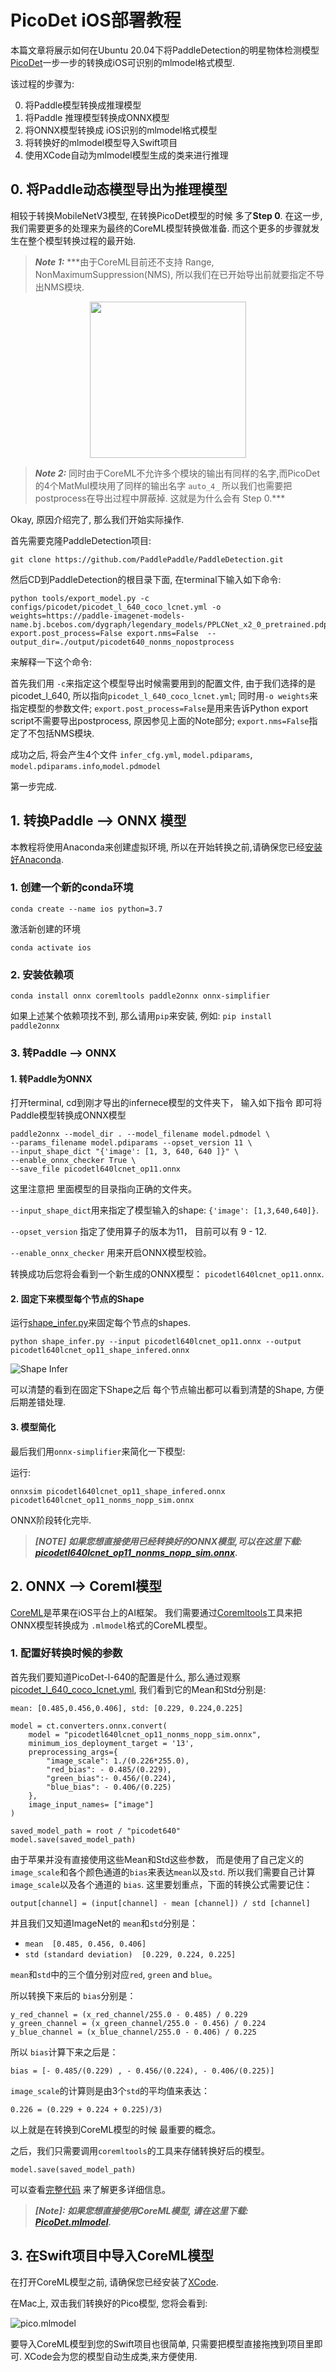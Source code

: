 # PicoDet iOS部署教程

本篇文章将展示如何在Ubuntu 20.04下将PaddleDetection的明星物体检测模型[PicoDet](https://github.com/PaddlePaddle/Paddle2ONNX/tree/model_zoo/model_zoo/classification)一步一步的转换成iOS可识别的mlmodel格式模型.


该过程的步骤为:

0. 将Paddle模型转换成推理模型
1. 将Paddle 推理模型转换成ONNX模型
2. 将ONNX模型转换成 iOS识别的mlmodel格式模型
3. 将转换好的mlmodel模型导入Swift项目
4. 使用XCode自动为mlmodel模型生成的类来进行推理

## 0. 将Paddle动态模型导出为推理模型

相较于转换MobileNetV3模型, 在转换PicoDet模型的时候 多了**Step 0**. 在这一步,我们需要更多的处理来为最终的CoreML模型转换做准备. 而这个更多的步骤就发生在整个模型转换过程的最开始. 

> ***Note 1:***
> ***由于CoreML目前还不支持 Range, NonMaximumSuppression(NMS), 所以我们在已开始导出前就要指定不导出NMS模块. 

<div style="width:100%; display:flex;">
    <img style="width:250px; margin: auto;" src="../assets/MatMul_issues_PicoDet_postprocess.png" />
</div>

> ***Note 2:***
> 同时由于CoreML不允许多个模块的输出有同样的名字,而PicoDet的4个MatMul模块用了同样的输出名字 `auto_4_` 所以我们也需要把postprocess在导出过程中屏蔽掉. 这就是为什么会有 Step 0.***

Okay, 原因介绍完了, 那么我们开始实际操作.

首先需要克隆PaddleDetection项目:

`git clone https://github.com/PaddlePaddle/PaddleDetection.git`


然后CD到PaddleDetection的根目录下面, 在terminal下输入如下命令:

```
python tools/export_model.py -c configs/picodet/picodet_l_640_coco_lcnet.yml -o weights=https://paddle-imagenet-models-name.bj.bcebos.com/dygraph/legendary_models/PPLCNet_x2_0_pretrained.pdparams export.post_process=False export.nms=False  --output_dir=./output/picodet640_nonms_nopostprocess
```

来解释一下这个命令:

首先我们用 `-c`来指定这个模型导出时候需要用到的配置文件, 由于我们选择的是picodet_l_640, 所以指向`picodet_l_640_coco_lcnet.yml`;
同时用`-o weights`来指定模型的参数文件;
`export.post_process=False`是用来告诉Python export script不需要导出postprocess, 原因参见上面的Note部分;
`export.nms=False`指定了不包括NMS模块.

成功之后, 将会产生4个文件 
`infer_cfg.yml`, `model.pdiparams`, `model.pdiparams.info`,`model.pdmodel`

第一步完成.


## 1. 转换Paddle --> ONNX 模型

本教程将使用Anaconda来创建虚拟环境, 所以在开始转换之前,请确保您已经[安装好Anaconda](https://docs.anaconda.com/anaconda/install/index.html).

### 1. 创建一个新的conda环境

`conda create --name ios python=3.7`

激活新创建的环境

`conda activate ios`

### 2. 安装依赖项

`conda install onnx coremltools paddle2onnx onnx-simplifier`

如果上述某个依赖项找不到, 那么请用`pip`来安装, 例如:
`pip install paddle2onnx`

### 3. 转Paddle --> ONNX

#### 1. 转Paddle为ONNX
打开terminal, cd到刚才导出的infernece模型的文件夹下， 输入如下指令 即可将Paddle模型转换成ONNX模型

```
paddle2onnx --model_dir . --model_filename model.pdmodel \
--params_filename model.pdiparams --opset_version 11 \
--input_shape_dict "{'image': [1, 3, 640, 640 ]}" \
--enable_onnx_checker True \
--save_file picodetl640lcnet_op11.onnx
```

这里注意把 里面模型的目录指向正确的文件夹。 

`--input_shape_dict`用来指定了模型输入的shape: `{'image': [1,3,640,640]}`.

`--opset_version` 指定了使用算子的版本为11， 目前可以有 9 - 12.

`--enable_onnx_checker` 用来开启ONNX模型校验。


转换成功后您将会看到一个新生成的ONNX模型： `picodetl640lcnet_op11.onnx`. 


#### 2. 固定下来模型每个节点的Shape

运行[shape_infer.py](../shape_infer.py)来固定每个节点的shapes.

```
python shape_infer.py --input picodetl640lcnet_op11.onnx --output picodetl640lcnet_op11_shape_infered.onnx
```

![Shape Infer](../assets/shapeInfer.png)

可以清楚的看到在固定下Shape之后 每个节点输出都可以看到清楚的Shape, 方便后期差错处理.

#### 3. 模型简化

最后我们用`onnx-simplifier`来简化一下模型:

运行:
```
onnxsim picodetl640lcnet_op11_shape_infered.onnx picodetl640lcnet_op11_nonms_nopp_sim.onnx 
```

ONNX阶段转化完毕.

> ***[NOTE] 如果您想直接使用已经转换好的ONNX模型,可以在这里下载: [picodetl640lcnet_op11_nonms_nopp_sim.onnx](https://1drv.ms/u/s!Asflam6BEzhjgbM80p9kMoq03wPa5Q?e=be13JV).***

## 2. ONNX --> Coreml模型

[CoreML](https://developer.apple.com/documentation/coreml)是苹果在iOS平台上的AI框架。 我们需要通过[Coremltools](https://coremltools.readme.io/docs)工具来把ONNX模型转换成为 `.mlmodel`格式的CoreML模型。

### 1. 配置好转换时候的参数

首先我们要知道PicoDet-l-640的配置是什么, 那么通过观察[picodet_l_640_coco_lcnet.yml](https://github.com/PaddlePaddle/PaddleDetection/blob/release/2.4/configs/picodet/picodet_l_640_coco_lcnet.yml), 我们看到它的Mean和Std分别是:

`mean: [0.485,0.456,0.406], std: [0.229, 0.224,0.225]`


```
model = ct.converters.onnx.convert(
    model = "picodetl640lcnet_op11_nonms_nopp_sim.onnx",    
    minimum_ios_deployment_target = '13',
    preprocessing_args={
        "image_scale": 1./(0.226*255.0),
        "red_bias": - 0.485/(0.229),
        "green_bias":- 0.456/(0.224),
        "blue_bias": - 0.406/(0.225)
    },
    image_input_names= ["image"]
)

saved_model_path = root / "picodet640"
model.save(saved_model_path)
```

由于苹果并没有直接使用这些Mean和Std这些参数， 而是使用了自己定义的 `image_scale`和各个颜色通道的`bias`来表达`mean`以及`std`. 所以我们需要自己计算 `image_scale`以及各个通道的 `bias`. 
这里要划重点，下面的转换公式需要记住：

`output[channel] = (input[channel] - mean [channel]) / std [channel]`

并且我们又知道ImageNet的 `mean`和`std`分别是：

* `mean  [0.485, 0.456, 0.406]`
* `std (standard deviation)  [0.229, 0.224, 0.225]`

`mean`和`std`中的三个值分别对应`red`, `green` and `blue`。 

所以转换下来后的 `bias`分别是：

```
y_red_channel = (x_red_channel/255.0 - 0.485) / 0.229
y_green_channel = (x_green_channel/255.0 - 0.456) / 0.224
y_blue_channel = (x_blue_channel/255.0 - 0.406) / 0.225
```
所以 `bias`计算下来之后是：
```
bias = [- 0.485/(0.229) , - 0.456/(0.224), - 0.406/(0.225)]
```

`image_scale`的计算则是由3个`std`的平均值来表达：

```
0.226 = (0.229 + 0.224 + 0.225)/3)
```

以上就是在转换到CoreML模型的时候 最重要的概念。

之后，我们只需要调用`coremltools`的工具来存储转换好后的模型。

```
model.save(saved_model_path)
```

可以查看[完整代码](./picodets640_convert.py) 来了解更多详细信息。

>***[Note]: 如果您想直接使用CoreML模型, 请在这里下载: [PicoDet.mlmodel](https://1drv.ms/u/s!Asflam6BEzhjgbM80p9kMoq03wPa5Q?e=ZhhqkU).***

## 3. 在Swift项目中导入CoreML模型

在打开CoreML模型之前, 请确保您已经安装了[XCode](https://developer.apple.com/xcode/).

在Mac上, 双击我们转换好的Pico模型, 您将会看到:

![pico.mlmodel](../assets/picomlmodel.png)

要导入CoreML模型到您的Swift项目也很简单, 只需要把模型直接拖拽到项目里即可.
XCode会为您的模型自动生成类,来方便使用.